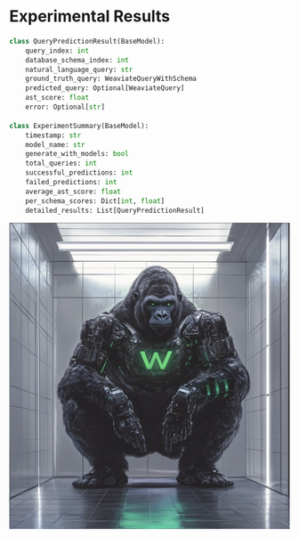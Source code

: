 # Experimental Results

```python
class QueryPredictionResult(BaseModel):
    query_index: int
    database_schema_index: int
    natural_language_query: str
    ground_truth_query: WeaviateQueryWithSchema
    predicted_query: Optional[WeaviateQuery]
    ast_score: float
    error: Optional[str]

class ExperimentSummary(BaseModel):
    timestamp: str
    model_name: str
    generate_with_models: bool
    total_queries: int
    successful_predictions: int
    failed_predictions: int
    average_ast_score: float
    per_schema_scores: Dict[int, float]
    detailed_results: List[QueryPredictionResult]
```

![Weaviate Gorilla](../visuals/weaviate-gorillas/gorilla-96.png)
